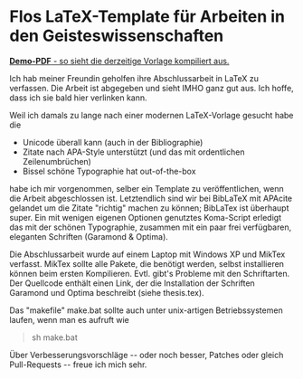 Flos LaTeX-Template für Arbeiten in den Geisteswissenschaften
=============================================================

[**Demo-PDF** - so sieht die derzeitige Vorlage kompiliert aus.](https://github.com/hacklschorsch/Flos_LaTex_Template_fuer_Geisteswissenschaften/raw/master/thesis.pdf)

Ich hab meiner Freundin geholfen ihre Abschlussarbeit in LaTeX zu verfassen.
Die Arbeit ist abgegeben und sieht IMHO ganz gut aus. Ich hoffe, dass ich sie bald hier verlinken kann.

Weil ich damals zu lange nach einer modernen LaTeX-Vorlage gesucht habe die

  * Unicode überall kann (auch in der Bibliographie)
  * Zitate nach APA-Style unterstützt (und das mit ordentlichen Zeilenumbrüchen)
  * Bissel schöne Typographie hat out-of-the-box

habe ich mir vorgenommen, selber ein Template zu veröffentlichen, wenn die Arbeit abgeschlossen ist.
Letztendlich sind wir bei BibLaTeX mit APAcite gelandet um die Zitate "richtig" machen zu können; BibLaTex ist überhaupt super. Ein mit wenigen eigenen Optionen genutztes Koma-Script erledigt das mit der schönen Typographie, zusammen mit ein paar frei verfügbaren, eleganten Schriften (Garamond & Optima).

Die Abschlussarbeit wurde auf einem Laptop mit Windows XP und MikTex verfasst. MikTex sollte alle Pakete, die benötigt werden, selbst installieren können beim ersten Kompilieren. Evtl. gibt's Probleme mit den Schriftarten. Der Quellcode enthält einen Link, der die Installation der Schriften Garamond und Optima beschreibt (siehe thesis.tex).

Das "makefile" make.bat sollte auch unter unix-artigen Betriebssystemen laufen, wenn man es aufruft wie
> sh make.bat

Über Verbesserungsvorschläge -- oder noch besser, Patches oder gleich Pull-Requests -- freue ich mich sehr.

